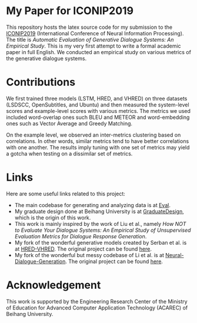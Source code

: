 # My Paper for ICONIP2019
This repository hosts the latex source code for my submission to the [ICONIP2019](ICONIP2019) (International Conference of Neural Information Processing). The title is *Automatic Evaluation of Generative Dialogue Systems: An Empirical Study*. This is my very first attempt to write a formal academic paper in full English. We conducted an empirical study on various metrics of the generative dialogue systems.

# Contributions
We first trained three models (LSTM, HRED, and VHRED) on three datasets (LSDSCC, OpenSubtitles, and Ubuntu) and then measured the system-level scores and example-level scores with various metrics. The metrics we used included word-overlap ones such BLEU and METEOR and word-embedding ones such as Vector Average and Greedy Matching.

On the example level, we observed an inter-metrics clustering based on correlations. In other words, similar metrics tend to have better correlations with one another. The results imply tuning with one set of metrics may yield a gotcha when testing on a dissimilar set of metrics.

# Links
Here are some useful links related to this project:

- The main codebase for generating and analyzing data is at [Eval](https://github.com/neural-dialogue-metrics/Eval.git).
- My graduate design done at Beihang University is at [GraduateDesign](https://github.com/cgsdfc/GraduateDesign.git), which is the origin of this work.
- This work is mainly inspired by the work of Liu et al., namely *How NOT to Evaluate Your Dialogue Systems: An Empirical Study of Unsupervised Evaluation Metrics for Dialogue Response Generation*.
- My fork of the wonderful generative models created by Serban et al. is at [HRED-VHRED](https://github.com/cgsdfc/HRED-VHRED.git). The original project can be found [here](https://github.com/julianser/hed-dlg-truncated.git).
- My fork of the wonderful but messy codebase of Li et al. is at [Neural-Dialogue-Generation](https://github.com/cgsdfc/Neural-Dialogue-Generation.git). The original project can be found [here](https://github.com/jiweil/Neural-Dialogue-Generation.git).

# Acknowledgement

This work is supported by the Engineering Research Center of the Ministry of Education for Advanced Computer Application Technology (ACAREC) of Beihang University.
